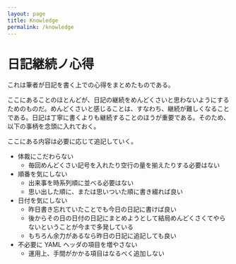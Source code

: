 ```yaml
---
layout: page
title: Knowledge
permalink: /knowledge
---
```


# 日記継続ノ心得
これは筆者が日記を書く上での心得をまとめたものである。

ここにあることのほとんどが、日記の継続をめんどくさいと思わないようにするためのものだ。めんどくさいと感じることは、すなわち、継続が難しくなることである。日記は丁寧に書くよりも継続することのほうが重要である。そのため、以下の事柄を念頭に入れておく。

ここにある内容は必要に応じて追記していく。

* 体裁にこだわらない
    * 毎回めんどくさい記号を入れたり空行の量を揃えたりする必要はない
* 順番を気にしない
    * 出来事を時系列順に並べる必要はない
    * 思い出した順に、または思いついた順に書き綴れば良い
* 日付を気にしない
    * 昨日書き忘れていたことでも今日の日記に書けば良い
    * 後からその日の日付の日記にまとめようとして結局めんどくさくてやらないということが今まで多発している
    * もちろん余力があるなら昨日の日記に追記しても良い
* 不必要に YAML ヘッダの項目を増やさない
    * 運用上、手間がかかる項目はなるべく追加しない
















